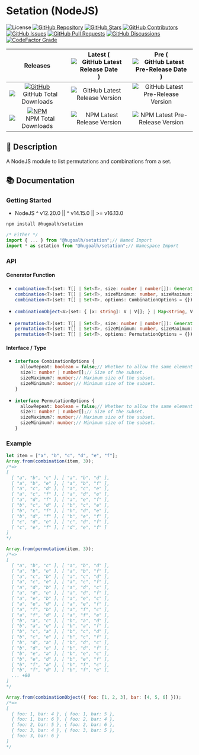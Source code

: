 # Setation (NodeJS)

![License](https://img.shields.io/static/v1?label=License&message=MIT&style=flat-square "License")
[![GitHub Repository](https://img.shields.io/badge/Repository-181717?logo=github&logoColor=ffffff&style=flat-square "GitHub Repository")](https://github.com/hugoalh-studio/setation-nodejs)
[![GitHub Stars](https://img.shields.io/github/stars/hugoalh-studio/setation-nodejs?label=Stars&logo=github&logoColor=ffffff&style=flat-square "GitHub Stars")](https://github.com/hugoalh-studio/setation-nodejs/stargazers)
[![GitHub Contributors](https://img.shields.io/github/contributors/hugoalh-studio/setation-nodejs?label=Contributors&logo=github&logoColor=ffffff&style=flat-square "GitHub Contributors")](https://github.com/hugoalh-studio/setation-nodejs/graphs/contributors)
[![GitHub Issues](https://img.shields.io/github/issues-raw/hugoalh-studio/setation-nodejs?label=Issues&logo=github&logoColor=ffffff&style=flat-square "GitHub Issues")](https://github.com/hugoalh-studio/setation-nodejs/issues)
[![GitHub Pull Requests](https://img.shields.io/github/issues-pr-raw/hugoalh-studio/setation-nodejs?label=Pull%20Requests&logo=github&logoColor=ffffff&style=flat-square "GitHub Pull Requests")](https://github.com/hugoalh-studio/setation-nodejs/pulls)
[![GitHub Discussions](https://img.shields.io/github/discussions/hugoalh-studio/setation-nodejs?label=Discussions&logo=github&logoColor=ffffff&style=flat-square "GitHub Discussions")](https://github.com/hugoalh-studio/setation-nodejs/discussions)
[![CodeFactor Grade](https://img.shields.io/codefactor/grade/github/hugoalh-studio/setation-nodejs?label=Grade&logo=codefactor&logoColor=ffffff&style=flat-square "CodeFactor Grade")](https://www.codefactor.io/repository/github/hugoalh-studio/setation-nodejs)

| **Releases** | **Latest** (![GitHub Latest Release Date](https://img.shields.io/github/release-date/hugoalh-studio/setation-nodejs?label=&style=flat-square "GitHub Latest Release Date")) | **Pre** (![GitHub Latest Pre-Release Date](https://img.shields.io/github/release-date-pre/hugoalh-studio/setation-nodejs?label=&style=flat-square "GitHub Latest Pre-Release Date")) |
|:-:|:-:|:-:|
| [![GitHub](https://img.shields.io/badge/GitHub-181717?logo=github&logoColor=ffffff&style=flat-square "GitHub")](https://github.com/hugoalh-studio/setation-nodejs/releases) ![GitHub Total Downloads](https://img.shields.io/github/downloads/hugoalh-studio/setation-nodejs/total?label=&style=flat-square "GitHub Total Downloads") | ![GitHub Latest Release Version](https://img.shields.io/github/release/hugoalh-studio/setation-nodejs?sort=semver&label=&style=flat-square "GitHub Latest Release Version") | ![GitHub Latest Pre-Release Version](https://img.shields.io/github/release/hugoalh-studio/setation-nodejs?include_prereleases&sort=semver&label=&style=flat-square "GitHub Latest Pre-Release Version") |
| [![NPM](https://img.shields.io/badge/NPM-CB3837?logo=npm&logoColor=ffffff&style=flat-square "NPM")](https://www.npmjs.com/package/@hugoalh/setation) ![NPM Total Downloads](https://img.shields.io/npm/dt/@hugoalh/setation?label=&style=flat-square "NPM Total Downloads") | ![NPM Latest Release Version](https://img.shields.io/npm/v/@hugoalh/setation/latest?label=&style=flat-square "NPM Latest Release Version") | ![NPM Latest Pre-Release Version](https://img.shields.io/npm/v/@hugoalh/setation/pre?label=&style=flat-square "NPM Latest Pre-Release Version") |

## 📝 Description

A NodeJS module to list permutations and combinations from a set.

## 📚 Documentation

### Getting Started

- NodeJS ^ v12.20.0 || ^ v14.15.0 || >= v16.13.0

```sh
npm install @hugoalh/setation
```

```js
/* Either */
import { ... } from "@hugoalh/setation";// Named Import
import * as setation from "@hugoalh/setation";// Namespace Import
```

### API

#### Generator Function

- ```ts
  combination<T>(set: T[] | Set<T>, size: number | number[]): Generator<T[], void, unknown>;
  combination<T>(set: T[] | Set<T>, sizeMinimum: number, sizeMaximum: number): Generator<T[], void, unknown>;
  combination<T>(set: T[] | Set<T>, options: CombinationOptions = {}): Generator<T[], void, unknown>;
  ```
- ```ts
  combinationObject<V>(set: { [x: string]: V | V[]; } | Map<string, V | V[]>): Generator<{ [x: string]: V; }, void, unknown>;
  ```
- ```ts
  permutation<T>(set: T[] | Set<T>, size: number | number[]): Generator<T[], void, unknown>;
  permutation<T>(set: T[] | Set<T>, sizeMinimum: number, sizeMaximum: number): Generator<T[], void, unknown>;
  permutation<T>(set: T[] | Set<T>, options: PermutationOptions = {}): Generator<T[], void, unknown>;
  ```

#### Interface / Type

- ```ts
  interface CombinationOptions {
    allowRepeat: boolean = false;// Whether to allow the same element repeat appear in the same subset.
    size?: number | number[];// Size of the subset.
    sizeMaximum?: number;// Maximum size of the subset.
    sizeMinimum?: number;// Minimum size of the subset.
  }
  ```
- ```ts
  interface PermutationOptions {
    allowRepeat: boolean = false;// Whether to allow the same element repeat appear in the same subset.
    size?: number | number[];// Size of the subset.
    sizeMaximum?: number;// Maximum size of the subset.
    sizeMinimum?: number;// Minimum size of the subset.
  }
  ```

### Example

```js
let item = ["a", "b", "c", "d", "e", "f"];
Array.from(combination(item, 3));
/*=>
[
  [ "a", "b", "c" ], [ "a", "b", "d" ],
  [ "a", "b", "e" ], [ "a", "b", "f" ],
  [ "a", "c", "d" ], [ "a", "c", "e" ],
  [ "a", "c", "f" ], [ "a", "d", "e" ],
  [ "a", "d", "f" ], [ "a", "e", "f" ],
  [ "b", "c", "d" ], [ "b", "c", "e" ],
  [ "b", "c", "f" ], [ "b", "d", "e" ],
  [ "b", "d", "f" ], [ "b", "e", "f" ],
  [ "c", "d", "e" ], [ "c", "d", "f" ],
  [ "c", "e", "f" ], [ "d", "e", "f" ]
]
*/

Array.from(permutation(item, 3));
/*=>
[
  [ "a", "b", "c" ], [ "a", "b", "d" ],
  [ "a", "b", "e" ], [ "a", "b", "f" ],
  [ "a", "c", "b" ], [ "a", "c", "d" ],
  [ "a", "c", "e" ], [ "a", "c", "f" ],
  [ "a", "d", "b" ], [ "a", "d", "c" ],
  [ "a", "d", "e" ], [ "a", "d", "f" ],
  [ "a", "e", "b" ], [ "a", "e", "c" ],
  [ "a", "e", "d" ], [ "a", "e", "f" ],
  [ "a", "f", "b" ], [ "a", "f", "c" ],
  [ "a", "f", "d" ], [ "a", "f", "e" ],
  [ "b", "a", "c" ], [ "b", "a", "d" ],
  [ "b", "a", "e" ], [ "b", "a", "f" ],
  [ "b", "c", "a" ], [ "b", "c", "d" ],
  [ "b", "c", "e" ], [ "b", "c", "f" ],
  [ "b", "d", "a" ], [ "b", "d", "c" ],
  [ "b", "d", "e" ], [ "b", "d", "f" ],
  [ "b", "e", "a" ], [ "b", "e", "c" ],
  [ "b", "e", "d" ], [ "b", "e", "f" ],
  [ "b", "f", "a" ], [ "b", "f", "c" ],
  [ "b", "f", "d" ], [ "b", "f", "e" ],
  ... +80
]
*/

Array.from(combinationObject({ foo: [1, 2, 3], bar: [4, 5, 6] }));
/*=>
[
  { foo: 1, bar: 4 }, { foo: 1, bar: 5 },
  { foo: 1, bar: 6 }, { foo: 2, bar: 4 },
  { foo: 2, bar: 5 }, { foo: 2, bar: 6 },
  { foo: 3, bar: 4 }, { foo: 3, bar: 5 },
  { foo: 3, bar: 6 }
]
*/
```
